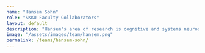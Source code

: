 ```yaml
---
name: "Hansem Sohn"
role: "SKKU Faculty Collaborators"
layout: default
description: "Hansem's area of research is cognitive and systems neuroscience. He has been investigating how the brain processes time using multiple approaches: behavioral experiments, computational modeling, human neuroimaging, and electrophysiology in non-human primates."
image: "/assets/images/team/hansem.png"
permalink: /teams/hansem-sohn/
---
```

